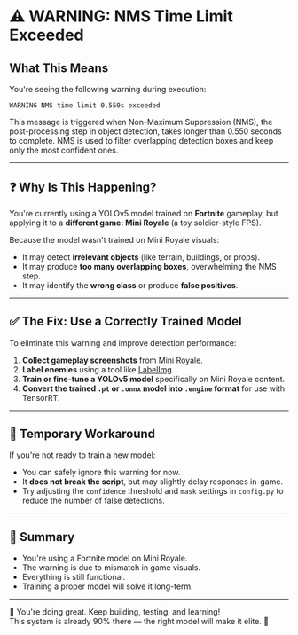 # ⚠️ WARNING: NMS Time Limit Exceeded

## What This Means
You're seeing the following warning during execution:

```
WARNING NMS time limit 0.550s exceeded
```


This message is triggered when Non-Maximum Suppression (NMS), the post-processing step in object detection, takes longer than 0.550 seconds to complete. NMS is used to filter overlapping detection boxes and keep only the most confident ones.

---

## ❓ Why Is This Happening?

You're currently using a YOLOv5 model trained on **Fortnite** gameplay, but applying it to a **different game: Mini Royale** (a toy soldier-style FPS).

Because the model wasn't trained on Mini Royale visuals:
- It may detect **irrelevant objects** (like terrain, buildings, or props).
- It may produce **too many overlapping boxes**, overwhelming the NMS step.
- It may identify the **wrong class** or produce **false positives**.

---

## ✅ The Fix: Use a Correctly Trained Model

To eliminate this warning and improve detection performance:
1. **Collect gameplay screenshots** from Mini Royale.
2. **Label enemies** using a tool like [LabelImg](https://github.com/tzutalin/labelImg).
3. **Train or fine-tune a YOLOv5 model** specifically on Mini Royale content.
4. **Convert the trained `.pt` or `.onnx` model into `.engine` format** for use with TensorRT.

---

## 🧪 Temporary Workaround

If you're not ready to train a new model:
- You can safely ignore this warning for now.
- It **does not break the script**, but may slightly delay responses in-game.
- Try adjusting the `confidence` threshold and `mask` settings in `config.py` to reduce the number of false detections.

---

## 📌 Summary

- You're using a Fortnite model on Mini Royale.
- The warning is due to mismatch in game visuals.
- Everything is still functional.
- Training a proper model will solve it long-term.

---

🧠 You're doing great. Keep building, testing, and learning!  
This system is already 90% there — the right model will make it elite. 🎯
